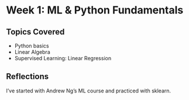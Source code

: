 # Week 1: ML & Python Fundamentals

## Topics Covered
- Python basics
- Linear Algebra
- Supervised Learning: Linear Regression

## Reflections
I’ve started with Andrew Ng’s ML course and practiced with sklearn.

